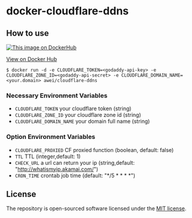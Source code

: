 # docker-cloudflare-ddns
## How to use
[![This image on DockerHub](https://img.shields.io/docker/pulls/awei/cloudflare-ddns.svg)](https://hub.docker.com/r/awei/cloudflare-ddns/)

[View on Docker Hub](https://hub.docker.com/r/awei/cloudflare-ddns)

```shell
$ docker run -d -e CLOUDFLARE_TOKEN=<godaddy-api-key> -e CLOUDFLARE_ZONE_ID=<godaddy-api-secret> -e CLOUDFLARE_DOMAIN_NAME=<your.domain> awei/cloudflare-ddns
```

### Necessary Environment Variables
* `CLOUDFLARE_TOKEN` your cloudflare token (string)
* `CLOUDFLARE_ZONE_ID` your cloudflare zone id (string)
* `CLOUDFLARE_DOMAIN_NAME` your domain full name (string)

### Option Environment Variables
* `CLOUDFLARE_PROXIED` CF proxied function (boolean, default: false)
* `TTL` TTL (integer,default: 1)
* `CHECK_URL` a url can return your ip (string,default: "http://whatismyip.akamai.com/")
* `CRON_TIME` crontab job time (default: "*/5 * * * *")

## License
The repository is open-sourced software licensed under the [MIT license](https://opensource.org/licenses/MIT).
